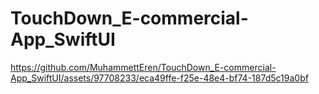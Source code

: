 # TouchDown_E-commercial-App_SwiftUI

https://github.com/MuhammettEren/TouchDown_E-commercial-App_SwiftUI/assets/97708233/eca49ffe-f25e-48e4-bf74-187d5c19a0bf

